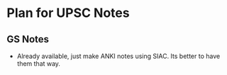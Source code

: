 # Plan for UPSC Notes
## GS Notes
- Already available, just make ANKI notes using SIAC. Its better to have them that way.